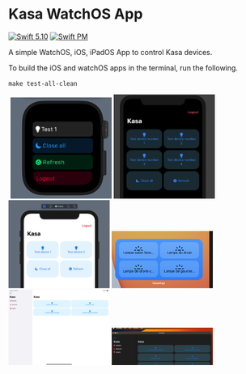 # Kasa WatchOS App

[![Swift 5.10](https://img.shields.io/badge/swift-5.10-ED523F.svg?style=flat)](https://swift.org/download/)
[![Swift PM](https://img.shields.io/badge/platform-watchOS%20%7C%20iOS-informational.svg?style=flat)](https://swift.org/package-manager/) 

A simple WatchOS, iOS, iPadOS App to control Kasa devices.

To build the iOS and watchOS apps in the terminal, run the following.

```
make test-all-clean
```
<img src="readme_images/log.png" alt="drawing" width="00"/>
<img src="readme_images/devices.png" alt="drawing" width="200"/>
<img src="readme_images/ios_dark.png" alt="drawing" width="200"/>
<img src="readme_images/ios.png" alt="drawing" width="200"/>
<img src="readme_images/widget.png" alt="drawing" width="200"/>
<img src="readme_images/ipad.png" alt="drawing" width="200"/>
<img src="readme_images/macos.png" alt="drawing" width="200"/>

